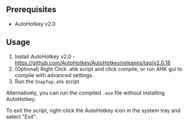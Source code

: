 ## Prerequisites

- AutoHotkey v2.0

## Usage

1. Install AutoHotkey v2.0 - https://github.com/AutoHotkey/AutoHotkey/releases/tag/v2.0.18
2. (Optional) Right Click .ahk script and click compile, or run AHK gui to compile with advanced settings.
3. Run the `SnapTap.ahk` script

Alternatively, you can run the compiled `.exe` file without installing AutoHotkey.

To exit the script, right-click the AutoHotkey icon in the system tray and select "Exit".

